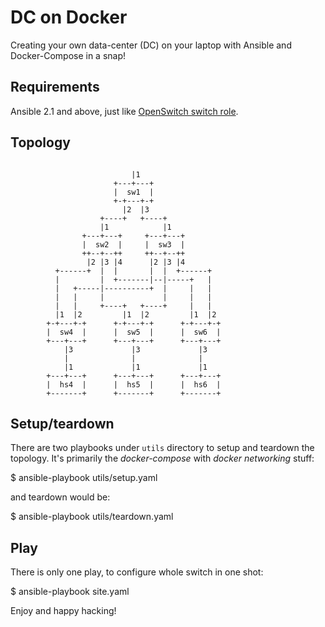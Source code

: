 # DC on Docker

Creating your own data-center (DC) on your laptop
with Ansible and Docker-Compose in a snap!

## Requirements

Ansible 2.1 and above, just like [OpenSwitch switch role](http://github.com/keinohguchi/ops-switch-role).

## Topology

```
                           
                           |1
                       +---+---+
                       |  sw1  |
                       +-+---+-+
                         |2  |3
                    +----+   +----+
                    |1            |1
                +---+---+     +---+---+
                |  sw2  |     |  sw3  |
                ++--+--++     ++--+--++
                 |2 |3 |4      |2 |3 |4 
          +------+  |  |       |  |  +------+
          |         |  +-------|--|-----+   |
          |   +-----|----------+  |     |   |
          |   |     |             |     |   |
          |   |     +----+   +----+     |   |
          |1  |2         |1  |2         |1  |2
        +-+---+-+      +-+---+-+      +-+---+-+
        |  sw4  |      |  sw5  |      |  sw6  |
        +---+---+      +---+---+      +---+---+
            |3             |3             |3
            |              |              | 
            |1             |1             |1
        +---+---+      +---+---+      +---+---+
        |  hs4  |      |  hs5  |      |  hs6  |
        +-------+      +-------+      +-------+

```

## Setup/teardown

There are two playbooks under `utils` directory to setup and teardown
the topology.  It's primarily the *docker-compose* with
*docker networking* stuff:

  $ ansible-playbook utils/setup.yaml

and teardown would be:

  $ ansible-playbook utils/teardown.yaml

## Play

There is only one play, to configure whole switch in one shot:

  $ ansible-playbook site.yaml

Enjoy and happy hacking!
